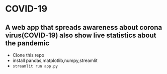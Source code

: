 # COVID-19

## A web app that spreads awareness about corona virus(COVID-19) also show live statistics about the pandemic

- Clone this repo
- install pandas,matplotlib,numpy,streamlit
- ``` streamlit run app.py ```

